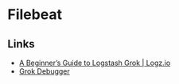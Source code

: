# Filebeat

## Links

- [A Beginner’s Guide to Logstash Grok | Logz.io](https://logz.io/blog/logstash-grok/)
- [Grok Debugger](https://grokdebug.herokuapp.com/)
